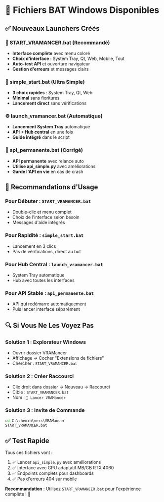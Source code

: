 # 🎯 **Fichiers BAT Windows Disponibles**

## ✅ **Nouveaux Launchers Créés**

### 🚀 **START_VRAMANCER.bat** (Recommandé)
- **Interface complète** avec menu coloré
- **Choix d'interface** : System Tray, Qt, Web, Mobile, Tout
- **Auto-test API** et ouverture navigateur
- **Gestion d'erreurs** et messages clairs

### 🔧 **simple_start.bat** (Ultra Simple)
- **3 choix rapides** : System Tray, Qt, Web
- **Minimal** sans fioritures
- **Lancement direct** sans vérifications

### ⚙️ **launch_vramancer.bat** (Automatique)
- **Lancement System Tray** automatique
- **API + Hub central** en une fois
- **Guide intégré** dans le script

### 🔄 **api_permanente.bat** (Corrigé)
- **API permanente** avec relance auto
- **Utilise api_simple.py** avec améliorations
- **Garde l'API en vie** en cas de crash

## 🎯 **Recommandations d'Usage**

### **Pour Débuter** : `START_VRAMANCER.bat`
- Double-clic et menu complet
- Choix de l'interface selon besoin
- Messages d'aide intégrés

### **Pour Rapidité** : `simple_start.bat`  
- Lancement en 3 clics
- Pas de vérifications, direct au but

### **Pour Hub Central** : `launch_vramancer.bat`
- System Tray automatique
- Hub avec toutes les interfaces

### **Pour API Stable** : `api_permanente.bat`
- API qui redémarre automatiquement
- Puis lancer interface séparément

## 🔍 **Si Vous Ne Les Voyez Pas**

### **Solution 1 : Explorateur Windows**
- Ouvrir dossier VRAMancer
- Affichage → Cocher "Extensions de fichiers"
- Chercher : `START_VRAMANCER.bat`

### **Solution 2 : Créer Raccourci**
- Clic droit dans dossier → Nouveau → Raccourci
- Cible : `START_VRAMANCER.bat`
- Nom : `🚀 Lancer VRAMancer`

### **Solution 3 : Invite de Commande**
```cmd
cd C:\chemin\vers\VRAMancer
START_VRAMANCER.bat
```

## ✅ **Test Rapide**

Tous ces fichiers vont :
1. ✅ Lancer `api_simple.py` avec améliorations
2. ✅ Interface avec GPU adaptatif MB/GB RTX 4060
3. ✅ Endpoints complets pour dashboards
4. ✅ Pas d'erreurs 404 sur mobile

**Recommandation** : Utilisez `START_VRAMANCER.bat` pour l'expérience complète ! 🚀